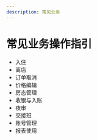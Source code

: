 ```yaml
---
description: 常见业务
---
```


# 常见业务操作指引

* 入住
* 离店
* 订单取消
* 价格编辑
* 房态管理
* 收银与入账
* 夜审
* 交接班
* 账号管理
* 报表使用

